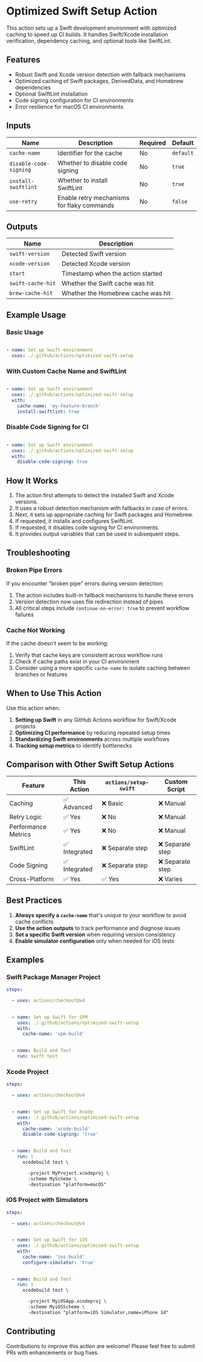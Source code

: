 # Optimized Swift Setup Action

This action sets up a Swift development environment with optimized caching to speed up CI builds. It handles Swift/Xcode installation verification, dependency caching, and optional tools like SwiftLint.

## Features

- Robust Swift and Xcode version detection with fallback mechanisms
- Optimized caching of Swift packages, DerivedData, and Homebrew dependencies
- Optional SwiftLint installation
- Code signing configuration for CI environments
- Error resilience for macOS CI environments

## Inputs

| Name                 | Description                              | Required | Default |
|----------------------|------------------------------------------|----------|---------|
| `cache-name`         | Identifier for the cache                 | No       | `default` |
| `disable-code-signing` | Whether to disable code signing        | No       | `true` |
| `install-swiftlint`  | Whether to install SwiftLint             | No       | `true` |
| `use-retry`          | Enable retry mechanisms for flaky commands | No     | `false` |

## Outputs

| Name           | Description                              |
|----------------|------------------------------------------|
| `swift-version` | Detected Swift version                  |
| `xcode-version` | Detected Xcode version                  |
| `start`        | Timestamp when the action started        |
| `swift-cache-hit` | Whether the Swift cache was hit       |
| `brew-cache-hit` | Whether the Homebrew cache was hit     |

## Example Usage

### Basic Usage

```yaml

- name: Set up Swift environment
  uses: ./.github/actions/optimized-swift-setup
```

### With Custom Cache Name and SwiftLint

```yaml

- name: Set up Swift environment
  uses: ./.github/actions/optimized-swift-setup
  with:
    cache-name: 'my-feature-branch'
    install-swiftlint: true
```

### Disable Code Signing for CI

```yaml

- name: Set up Swift environment
  uses: ./.github/actions/optimized-swift-setup
  with:
    disable-code-signing: true
```

## How It Works

1. The action first attempts to detect the installed Swift and Xcode versions.
2. It uses a robust detection mechanism with fallbacks in case of errors.
3. Next, it sets up appropriate caching for Swift packages and Homebrew.
4. If requested, it installs and configures SwiftLint.
5. If requested, it disables code signing for CI environments.
6. It provides output variables that can be used in subsequent steps.

## Troubleshooting

### Broken Pipe Errors

If you encounter "broken pipe" errors during version detection:

1. The action includes built-in fallback mechanisms to handle these errors
2. Version detection now uses file redirection instead of pipes
3. All critical steps include `continue-on-error: true` to prevent workflow failures

### Cache Not Working

If the cache doesn't seem to be working:

1. Verify that cache keys are consistent across workflow runs
2. Check if cache paths exist in your CI environment
3. Consider using a more specific `cache-name` to isolate caching between branches or features

## When to Use This Action

Use this action when:

1. **Setting up Swift** in any GitHub Actions workflow for Swift/Xcode projects
2. **Optimizing CI performance** by reducing repeated setup times
3. **Standardizing Swift environments** across multiple workflows
4. **Tracking setup metrics** to identify bottlenecks

## Comparison with Other Swift Setup Actions

| Feature | This Action | `actions/setup-swift` | Custom Script |
|---------|-------------|----------------------|---------------|
| Caching | ✅ Advanced | ❌ Basic | ❌ Manual |
| Retry Logic | ✅ Yes | ❌ No | ❌ Manual |
| Performance Metrics | ✅ Yes | ❌ No | ❌ Manual |
| SwiftLint | ✅ Integrated | ❌ Separate step | ❌ Separate step |
| Code Signing | ✅ Integrated | ❌ Separate step | ❌ Separate step |
| Cross-Platform | ✅ Yes | ✅ Yes | ❌ Varies |

## Best Practices

1. **Always specify a `cache-name`** that's unique to your workflow to avoid cache conflicts
2. **Use the action outputs** to track performance and diagnose issues
3. **Set a specific Swift version** when requiring version consistency
4. **Enable simulator configuration** only when needed for iOS tests

## Examples

### Swift Package Manager Project

```yaml
steps:

  - uses: actions/checkout@v4
  

  - name: Set up Swift for SPM
    uses: ./.github/actions/optimized-swift-setup
    with:
      cache-name: 'spm-build'
      

  - name: Build and Test
    run: swift test
```

### Xcode Project

```yaml
steps:

  - uses: actions/checkout@v4
  

  - name: Set up Swift for Xcode
    uses: ./.github/actions/optimized-swift-setup
    with:
      cache-name: 'xcode-build'
      disable-code-signing: 'true'
      

  - name: Build and Test
    run: |
      xcodebuild test \

        -project MyProject.xcodeproj \
        -scheme MyScheme \
        -destination "platform=macOS"

```

### iOS Project with Simulators

```yaml
steps:

  - uses: actions/checkout@v4
  

  - name: Set up Swift for iOS
    uses: ./.github/actions/optimized-swift-setup
    with:
      cache-name: 'ios-build'
      configure-simulator: 'true'
      

  - name: Build and Test
    run: |
      xcodebuild test \

        -project MyiOSApp.xcodeproj \
        -scheme MyiOSScheme \
        -destination "platform=iOS Simulator,name=iPhone 14"

```

## Contributing

Contributions to improve this action are welcome! Please feel free to submit PRs with enhancements or bug fixes.
